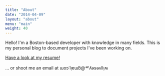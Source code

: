 ```yaml
---
title: "About"
date: "2014-04-09"
layout: "about"
menu: "main"
weight: 40
---
```


Hello! I'm a Boston-based developer with knowledge in many fields.
This is my personal blog to document projects I've been working on.

[Have a look at my resume!](https://docs.google.com/document/d/1llvKvzz8P6FbU1bLYreTmF4s0JDI6hF0j6bN8_2rDps/edit?usp=sharing) 

... or shoot me an email at ɯoɔ˙lᴉɐɯƃ@ᄅʎǝsǝʌllᴉʍ
